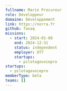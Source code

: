 ```yaml
---
fullname: Marin Procureur
role: Développeur
domaine: Développement
link: https://norra.fr
github: faxaq
missions:
  - start: 2024-01-08
    end: 2024-12-31
    status: independent
    employer: UT7
    startups:
      - pilotagevoiepro
startups:
  - pilotagevoiepro
memberType: beta
teams: []
---
```

